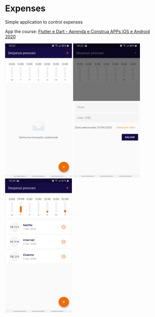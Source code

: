 # Expenses

Simple application to control expenses

App the course: [Flutter e Dart - Aprenda e Construa APPs iOS e Android 2020](https://www.udemy.com/course/curso-flutter/)


<img src="./screenshots/screenshot_01.jpg" width="220" height="440"> <img src="./screenshots/screenshot_02.jpg" width="220" height="440"> <img src="./screenshots/screenshot_03.jpg" width="220" height="440">




